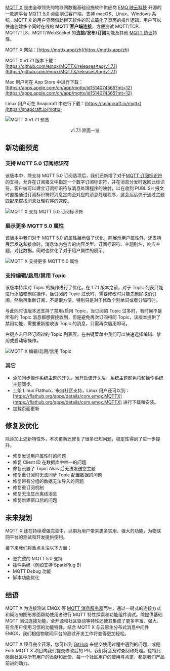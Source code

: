[MQTT X](https://mqttx.app/zh) 是由全球领先的物联网数据基础设施软件供应商 [EMQ 映云科技](https://www.emqx.com/zh/about) 开源的一款跨平台 [MQTT 5.0](https://www.emqx.com/zh/mqtt/mqtt5) 桌面测试客户端，支持 macOS、Linux、Windows 系统。MQTT X 的用户界面借助聊天软件的形式简化了页面的操作逻辑，用户可以快速创建多个同时在线的 **MQTT 客户端连接**，方便测试 MQTT/TCP、MQTT/TLS、MQTT/WebSocket 的**连接/发布/订阅**功能及其他 [MQTT 协议](https://www.emqx.com/zh/mqtt)特性。


MQTT X 网站：[https://mqttx.app/zh](https://mqttx.app/zh)

MQTT X v1.7.1 版本下载：[https://github.com/emqx/MQTTX/releases/tag/v1.7.1](https://github.com/emqx/MQTTX/releases/tag/v1.7.1)

Mac 用户可在 App Store 中进行下载：[https://apps.apple.com/cn/app/mqttx/id1514074565?mt=12](https://apps.apple.com/cn/app/mqttx/id1514074565?mt=12)

Linux 用户可在 Snapcraft 中进行下载：[https://snapcraft.io/mqttx](https://snapcraft.io/mqttx)

![MQTT X v1.7.1 预览](https://static.emqx.net/images/43556de4591acb8b2a59e3dfc9b19f6e.png)

<center>v1.7.1 界面一览</center>


## 新功能预览

### 支持 MQTT 5.0 订阅标识符

该版本中，除支持 MQTT 5.0 订阅选项后，我们还新增了对于[MQTT 订阅标识符](https://www.emqx.com/zh/blog/subscription-identifier-and-subscription-options)的支持，允许在订阅报文中指定一个数字订阅标识符，并在消息分发时返回此标识符。客户端可以建立订阅标识符与消息处理程序的映射，以在收到 PUBLISH 报文时直接通过订阅标识符将消息定向至对应的消息处理程序，这会远远快于通过主题匹配来查找消息处理程序的速度。

![MQTT X 支持 MQTT 5.0 订阅标识符](https://static.emqx.net/images/517ba3105f469e68bde29d500db9b249.png)

### 展示更多 MQTT 5.0 属性

该版本中我们对于 MQTT 5.0 的属性展示做了优化，除展示用户属性外，还支持展示发送和接收时，消息体内包含的内容类型、订阅标识符、主题别名，响应主题，对比数据，同时也优化了对于用户属性的展示。

![MQTT X 支持更多 MQTT 5.0 属性](https://static.emqx.net/images/1214bdfe30e0f08dd3548e13ce761c1c.png)

### 支持编辑/启用/禁用 Topic

该版本持续对 Topic 的操作进行了优化。在 1.7.1 版本之前，对于 Topic 列表只能进行添加和删除操作，当订阅的 Topic 过长时，需要修改时只能先删除取消订阅，然后再重新订阅，不是很方便，特别只是对于修改个别单词或者分隔符时。

与此同时该版本还支持了禁用/启用 Topic，当订阅的 Topic 过多时，有时候不是所有的 Topic 消息都想要接收到，但是避免再次订阅相同 Topic，该版本提供了禁用功能，需要重新接收该 Topic 的消息，只需再次启用即可。

右键点击已经订阅过的 Topic 列表项，在右键菜单中我们可以快速选择编辑、禁用或启动等操作。

![MQTT X 编辑/启用/禁用 Topic](https://static.emqx.net/images/b5e6cfb89805c9f2dea19c0e13afc370.png)

### 其它

- 添加同步操作系统主题的开关。当开启该开关后，系统主题颜色将和操作系统主题同步。
- 上架 Linux Flathub，来自社区支持，Linux 用户还可以到：[https://flathub.org/apps/details/com.emqx.MQTTX](https://flathub.org/apps/details/com.emqx.MQTTX) 进行下载和安装。
- 加载页面更新

## 修复及优化

除添加上述新特性外，本次更新还修复了很多已知问题，稳定性得到了进一步提升。

- 修复发送用户属性时的问题
- 修复 Client ID 在数据库中唯一的问题
- 修复设置了 Topic Alias 后无法发送空主题
- 修复重订阅时无法同步 Topic 配置数据的问题
- 修复带有分组的数据无法导入的问题
- 修复重订阅机制
- 修复无法显示离线消息
- 修复新建窗口后的问题

## 未来规划

MQTT X 还在持续增强完善中，以期为用户带来更多实用、强大的功能，为物联网平台的测试和开发提供便利。

接下来我们将重点关注以下方面：

- 更完整的 MQTT 5.0 支持
- 插件系统（例如支持 SparkPlug B）
- MQTT Debug 功能
- 脚本功能优化

## 结语

MQTT X 为连接测试 EMQX 等 [MQTT 消息服务器](https://www.emqx.io/zh)而生，通过一键式的连接方式和简洁的图形界面帮助使用者进行 MQTT 特性探索和功能组件调试。除提供基础 MQTT 测试连接功能，全开源和社区驱动等特性还使其集成了更多丰富、强大、符合用户使用习惯的功能特性。结合 MQTT X 与云原生分布式消息中间件 EMQX，我们相信物联网平台的测试开发工作将变得更加轻松。

MQTT X 项目完全开源，您可以到 [GitHub](https://github.com/emqx/MQTTX/issues?q=is%3Aissue+is%3Aopen+sort%3Aupdated-desc) 来提交使用过程中遇到的问题，或是 Fork MQTT X 项目向我们提交修改后的 PR，我们将会及时查阅和处理。也特此感谢社区中所有用户的贡献和反馈，每一个社区用户的使用与肯定，都是我们产品前进的动力。
